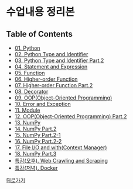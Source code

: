 # 수업내용 정리본
## Table of Contents
- [01. Python](https://wind-kyle.github.io/python-fundamentals/notes/01.%20Python.html)
- [02. Python Type and Identifier](https://wind-kyle.github.io/python-fundamentals/notes/02.%20Python%20Type%20and%20Identifier.html)
- [03. Python Type and Identifier Part.2](https://wind-kyle.github.io/python-fundamentals/notes/03.%20Python%20Type%20and%20Identifier%20Part%202.html)
- [04. Statement and Expression](https://wind-kyle.github.io/python-fundamentals/notes/04.%20Statement%20and%20Expression.html)
- [05. Function](https://wind-kyle.github.io/python-fundamentals/notes/05.%20Function.html)
- [06. Higher-order Function](https://wind-kyle.github.io/python-fundamentals/notes/06.%20Higher-order%20Function.html)
- [07. Higher-order Function Part.2](https://wind-kyle.github.io/python-fundamentals/notes/07.%20Higher-order%20Function%20Part%202.html)
- [08. Decorator](https://wind-kyle.github.io/python-fundamentals/notes/08.%20Decorator.html)
- [09. OOP(Object-Oriented Programming)](https://wind-kyle.github.io/python-fundamentals/notes/09.%20OOP(Object-Oriented%20Programming).html)
- [10. Error and Exception](https://wind-kyle.github.io/python-fundamentals/notes/10.%20Error%20and%20Exception.html)
- [11. Module](https://wind-kyle.github.io/python-fundamentals/notes/11.%20Module.html)
- [12. OOP(Object-Oriented Programming) Part.2](https://wind-kyle.github.io/python-fundamentals/notes/12.%20OOP(Object-Oriented%20Programming)%20Part%202.html)
- [13. NumPy](https://wind-kyle.github.io/python-fundamentals/notes/13.%20NumPy.html)
- [14. NumPy Part.2](https://wind-kyle.github.io/python-fundamentals/notes/14.%20NumPy%20Part%202.html)
- [15. NumPy Part.2-1](https://wind-kyle.github.io/python-fundamentals/notes/15.%20NumPy%20Part%202-1.html)
- [16. NumPy Part.2-2](https://wind-kyle.github.io/python-fundamentals/notes/16.%20NumPy%20Part%202-2.html)
- [17. File I/O and with(Context Manager)](https://wind-kyle.github.io/python-fundamentals/notes/17.%20File%20IO%20and%20with(Context%20Manager).html)
- [18. NumPy Part.3](https://wind-kyle.github.io/python-fundamentals/notes/18.%20NumPy%20Part%203.html)
- [특강(오후). Web Crawling and Scraping](https://wind-kyle.github.io/python-fundamentals/notes/특강.%20Web%20Crawling%20and%20Scraping.html)
- [특강(저녁). Docker](https://wind-kyle.github.io/python-fundamentals/notes/특강.%20Docker)

[뒤로가기](https://wind-kyle.github.io/python-fundamentals/)
